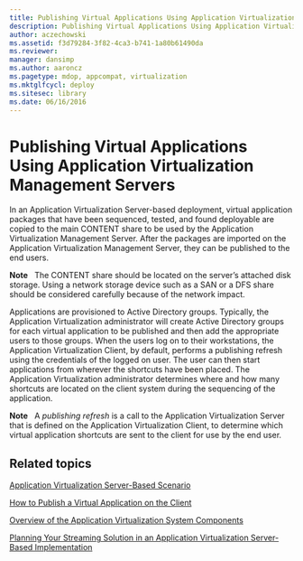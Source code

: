 ```yaml
---
title: Publishing Virtual Applications Using Application Virtualization Management Servers
description: Publishing Virtual Applications Using Application Virtualization Management Servers
author: aczechowski
ms.assetid: f3d79284-3f82-4ca3-b741-1a80b61490da
ms.reviewer: 
manager: dansimp
ms.author: aaroncz
ms.pagetype: mdop, appcompat, virtualization
ms.mktglfcycl: deploy
ms.sitesec: library
ms.date: 06/16/2016
---
```



# Publishing Virtual Applications Using Application Virtualization Management Servers


In an Application Virtualization Server-based deployment, virtual application packages that have been sequenced, tested, and found deployable are copied to the main CONTENT share to be used by the Application Virtualization Management Server. After the packages are imported on the Application Virtualization Management Server, they can be published to the end users.

**Note**  
The CONTENT share should be located on the server’s attached disk storage. Using a network storage device such as a SAN or a DFS share should be considered carefully because of the network impact.

 

Applications are provisioned to Active Directory groups. Typically, the Application Virtualization administrator will create Active Directory groups for each virtual application to be published and then add the appropriate users to those groups. When the users log on to their workstations, the Application Virtualization Client, by default, performs a publishing refresh using the credentials of the logged on user. The user can then start applications from wherever the shortcuts have been placed. The Application Virtualization administrator determines where and how many shortcuts are located on the client system during the sequencing of the application.

**Note**  
A *publishing refresh* is a call to the Application Virtualization Server that is defined on the Application Virtualization Client, to determine which virtual application shortcuts are sent to the client for use by the end user.

 

## Related topics


[Application Virtualization Server-Based Scenario](application-virtualization-server-based-scenario.md)

[How to Publish a Virtual Application on the Client](how-to-publish-a-virtual-application-on-the-client.md)

[Overview of the Application Virtualization System Components](overview-of-the-application-virtualization-system-components.md)

[Planning Your Streaming Solution in an Application Virtualization Server-Based Implementation](planning-your-streaming-solution-in-an-application-virtualization-server-based-implementation.md)

 

 





